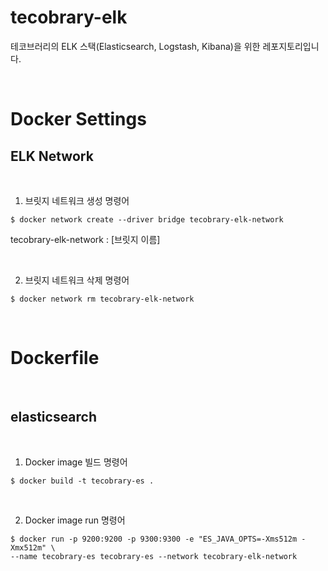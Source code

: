 # tecobrary-elk
테코브러리의 ELK 스택(Elasticsearch, Logstash, Kibana)을 위한 레포지토리입니다.

<br>

# Docker Settings

## ELK Network
<br>

1. 브릿지 네트워크 생성 명령어
```shell script
$ docker network create --driver bridge tecobrary-elk-network
```
tecobrary-elk-network : [브릿지 이름]

<br>

2. 브릿지 네트워크 삭제 명령어
```shell script
$ docker network rm tecobrary-elk-network
```

<br>

# Dockerfile
<br>

## elasticsearch
<br>

1. Docker image 빌드 명령어
```shell script
$ docker build -t tecobrary-es .
```
<br>

2. Docker image run 명령어

```shell script
$ docker run -p 9200:9200 -p 9300:9300 -e "ES_JAVA_OPTS=-Xms512m -Xmx512m" \
--name tecobrary-es tecobrary-es --network tecobrary-elk-network
```


